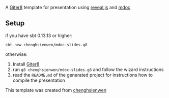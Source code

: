 A [Giter8][g8] template for presentation using [reveal.js][reveal.js] and [mdoc][mdoc]

## Setup

if you have sbt 0.13.13 or higher:

`sbt new chenghsienwen/mdoc-slides.g8`

otherwise:

1. Install [Giter8][g8]
2. run `g8 chenghsienwen/mdoc-slides.g8` and follow the wizard instructions
3. read the `README.md` of the generated project for instructions how to compile the presentation


This template was created from [chenghsienwen][chenghsienwen]

[g8]: http://www.foundweekends.org/giter8/
[reveal.js]: https://revealjs.com/
[mdoc]: https://scalameta.org/mdoc
[chenghsienwen]: https://github.com/chenghsienwen